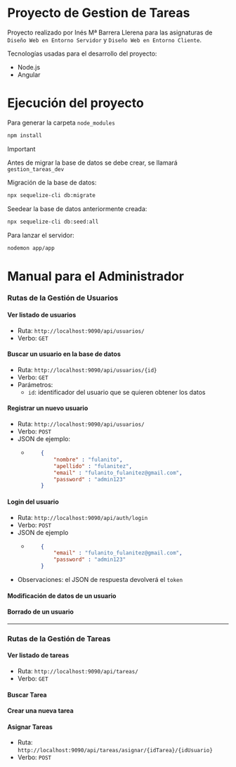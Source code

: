 # Proyecto de Gestion de Tareas

Proyecto realizado por Inés Mª Barrera Llerena para las asignaturas de `Diseño Web en Entorno Servidor` y `Diseño Web en Entorno Cliente`.

Tecnologías usadas para el desarrollo del proyecto:
* Node.js
* Angular 

# Ejecución del proyecto

Para generar la carpeta `node_modules`

```bash
npm install
```

> [!IMPORTANT]
> Antes de migrar la base de datos se debe crear, se llamará `gestion_tareas_dev`

Migración de la base de datos:
```bash
npx sequelize-cli db:migrate
```

Seedear la base de datos anteriormente creada:
```bash
npx sequelize-cli db:seed:all
```

Para lanzar el servidor:
```bash
nodemon app/app
```

# Manual para el Administrador

### Rutas de la Gestión de Usuarios

#### Ver listado de usuarios

+ Ruta: `http://localhost:9090/api/usuarios/`
+ Verbo: `GET`

#### Buscar un usuario en la base de datos

+ Ruta: `http://localhost:9090/api/usuarios/{id}`
+ Verbo: `GET`
+ Parámetros:
  + `id`: identificador del usuario que se quieren obtener los datos

#### Registrar un nuevo usuario

+ Ruta: `http://localhost:9090/api/usuarios/`
+ Verbo: `POST`
+ JSON de ejemplo:
  + ```json
        {
            "nombre" : "fulanito",
            "apellido" : "fulanitez",
            "email" : "fulanito_fulanitez@gmail.com",
            "password" : "admin123"
        }
    ```

#### Login del usuario

+ Ruta: `http://localhost:9090/api/auth/login`
+ Verbo: `POST`
+ JSON de ejemplo
  + ```json
        {
            "email" : "fulanito_fulanitez@gmail.com",
            "password" : "admin123"
        }
    ```
+ Observaciones: el JSON de respuesta devolverá el `token`

#### Modificación de datos de un usuario

#### Borrado de un usuario

---

### Rutas de la Gestión de Tareas

#### Ver listado de tareas

+ Ruta: `http://localhost:9090/api/tareas/`
+ Verbo: `GET`

#### Buscar Tarea

#### Crear una nueva tarea

#### Asignar Tareas

+ Ruta: `http://localhost:9090/api/tareas/asignar/{idTarea}/{idUsuario}`
+ Verbo: `POST`
